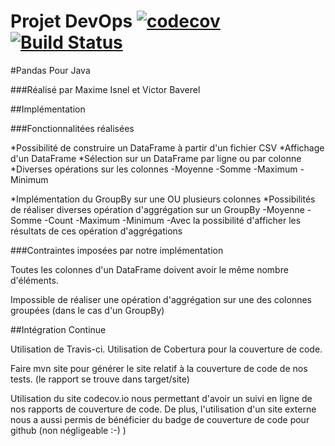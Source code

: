 # Projet DevOps [![codecov](https://codecov.io/gh/TheSpyGeek/DevOps_Project/branch/master/graph/badge.svg?token=gK8JynLGcl)](https://codecov.io/gh/TheSpyGeek/DevOps_Project) [![Build Status](https://travis-ci.com/TheSpyGeek/DevOps_Project.svg?token=AmtD253suzrd44ZDSspK&branch=master)](https://travis-ci.com/TheSpyGeek/DevOps_Project)

#Pandas Pour Java

###Réalisé par Maxime Isnel et Victor Baverel


##Implémentation

###Fonctionnalitées réalisées

*Possibilité de construire un DataFrame à partir d'un fichier CSV
*Affichage d'un DataFrame
*Sélection sur un DataFrame par ligne ou par colonne
*Diverses opérations sur les colonnes
    -Moyenne
    -Somme
    -Maximum
    -Minimum

*Implémentation du GroupBy sur une OU plusieurs colonnes
*Possibilités de réaliser diverses opération d'aggrégation sur un GroupBy
    -Moyenne
    -Somme
    -Count
    -Maximum
    -Minimum
-Avec la possibilité d'afficher les résultats de ces opération d'aggrégations

###Contraintes imposées par notre implémentation

Toutes les colonnes d'un DataFrame doivent avoir le même nombre d'éléments.

Impossible de réaliser une opération d'aggrégation sur une des colonnes groupées (dans le cas d'un GroupBy)

##Intégration Continue

Utilisation de Travis-ci.
Utilisation de Cobertura pour la couverture de code.


Faire mvn site pour générer le site relatif à la couverture de code de nos tests. (le rapport se trouve dans target/site)

Utilisation du site codecov.io nous permettant d'avoir un suivi en ligne de nos rapports de couverture de code.
De plus, l'utilisation d'un site externe nous a aussi permis de bénéficier du badge de couverture de code pour github (non négligeable :-) )


